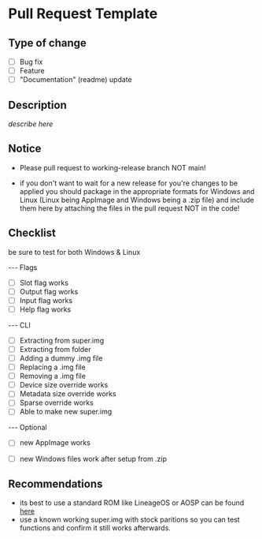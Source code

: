 # Pull Request Template

## Type of change

- [ ] Bug fix
- [ ] Feature
- [ ] "Documentation" (readme) update

## Description

*describe here*

## Notice
- Please pull request to working-release branch NOT main!

- if you don't want to wait for a new release for you're changes to be applied you should package in the appropriate formats for Windows and Linux (Linux being AppImage and Windows being a .zip file)
and include them here by attaching the files in the pull request NOT in the code!

## Checklist
be sure to test for both Windows & Linux

--- Flags

- [ ] Slot flag works
- [ ] Output flag works
- [ ] Input flag works
- [ ] Help flag works

--- CLI

- [ ] Extracting from super.img
- [ ] Extracting from folder
- [ ] Adding a dummy .img file
- [ ] Replacing a .img file
- [ ] Removing a .img file
- [ ] Device size override works
- [ ] Metadata size override works
- [ ] Sparse override works
- [ ] Able to make new super.img

--- Optional

- [ ] new AppImage works
- [ ] new Windows files work after setup from .zip



## Recommendations
- its best to use a standard ROM like LineageOS or AOSP can be found <a href="https://github.com/phhusson/treble_experimentations/wiki/Generic-System-Image-%28GSI%29-list"> here </a>
- use a known working super.img with stock paritions so you can test functions and confirm it still works afterwards. 

